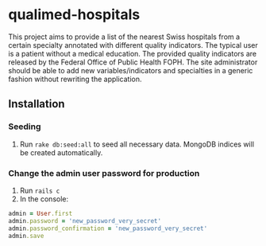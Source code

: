 # qualimed-hospitals

This project aims to provide a list of the nearest Swiss hospitals from a certain specialty annotated with different quality indicators. The typical user is a patient without a medical education.
The provided quality indicators are released by the Federal Office of Public Health FOPH. The site administrator should be able to add new variables/indicators and specialties in a generic fashion without rewriting the application.

## Installation

### Seeding
1. Run `rake db:seed:all` to seed all necessary data. MongoDB indices will be created automatically.

### Change the admin user password for production
1. Run `rails c`
2. In the console:
```ruby
admin = User.first
admin.password = 'new_password_very_secret'
admin.password_confirmation = 'new_password_very_secret'
admin.save
```



